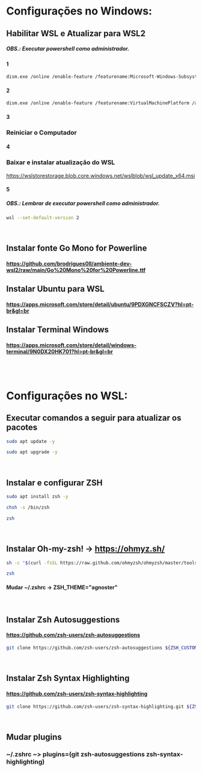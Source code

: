 # Configurações no Windows:
  ## Habilitar WSL e Atualizar para WSL2
  ##### OBS.: Executar powershell como administrador.

  #### 1
  ```sh
  dism.exe /online /enable-feature /featurename:Microsoft-Windows-Subsystem-Linux /all /norestart
  ```
  #### 2

  ```sh
  dism.exe /online /enable-feature /featurename:VirtualMachinePlatform /all /norestart
  ```

  #### 3
  ### Reiniciar o Computador

  #### 4
  ### Baixar e instalar atualização do WSL
  https://wslstorestorage.blob.core.windows.net/wslblob/wsl_update_x64.msi

  #### 5
  ##### OBS.: Lembrar de executar powershell como administrador.
  ```sh
  wsl --set-default-version 2
  ```

  <br>

  ## Instalar fonte Go Mono for Powerline
  #### https://github.com/brodrigues0ll/ambiente-dev-wsl2/raw/main/Go%20Mono%20for%20Powerline.ttf

  ## Instalar Ubuntu para WSL
  #### https://apps.microsoft.com/store/detail/ubuntu/9PDXGNCFSCZV?hl=pt-br&gl=br

  ## Instalar Terminal Windows
  #### https://apps.microsoft.com/store/detail/windows-terminal/9N0DX20HK701?hl=pt-br&gl=br

  <br>
  <br>
  
# Configurações no WSL:  
  ## Executar comandos a seguir para atualizar os pacotes
  ```sh
  sudo apt update -y
  ```
  ```sh
  sudo apt upgrade -y
  ```
  <br>

  ## Instalar e configurar ZSH
  ```sh
  sudo apt install zsh -y
  ```
  ```sh
  chsh -s /bin/zsh
  ```
  ```sh
  zsh
  ```

  <br>

  ## Instalar Oh-my-zsh! -> https://ohmyz.sh/
  ```sh
  sh -c "$(curl -fsSL https://raw.github.com/ohmyzsh/ohmyzsh/master/tools/install.sh)"
  ```
  ```sh
  zsh
  ```
  #### Mudar ~/.zshrc -> ZSH_THEME="agnoster"

  <br>

  ## Instalar Zsh Autosuggestions
  #### https://github.com/zsh-users/zsh-autosuggestions
  ```sh
  git clone https://github.com/zsh-users/zsh-autosuggestions ${ZSH_CUSTOM:-~/.oh-my-zsh/custom}/plugins/zsh-autosuggestions
  ```

  <br>

  ## Instalar Zsh Syntax Highlighting
  #### https://github.com/zsh-users/zsh-syntax-highlighting
  ```sh
  git clone https://github.com/zsh-users/zsh-syntax-highlighting.git ${ZSH_CUSTOM:-~/.oh-my-zsh/custom}/plugins/zsh-syntax-highlighting
  ```

  <br>

  ## Mudar plugins
  ###  ~/.zshrc ~> plugins=(git zsh-autosuggestions zsh-syntax-highlighting)
